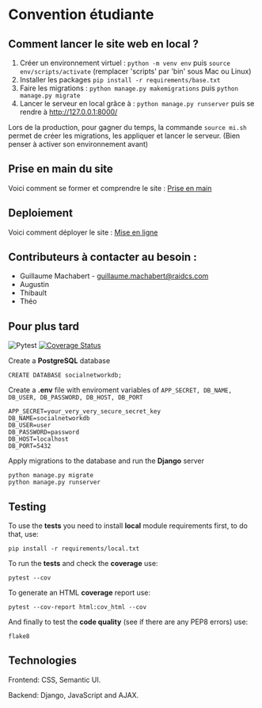 # Convention étudiante 

## Comment lancer le site web en local ?

1) Créer un environnement virtuel : `python -m venv env` puis `source env/scripts/activate` (remplacer 'scripts' par 'bin' sous Mac ou Linux)
2) Installer les packages `pip install -r requirements/base.txt`
3) Faire les migrations : `python manage.py makemigrations` puis `python manage.py migrate`
4) Lancer le serveur en local grâce à : `python manage.py runserver`
puis se rendre à http://127.0.0.1:8000/

Lors de la production, pour gagner du temps, la commande `source mi.sh` permet de créer les migrations, les appliquer et lancer le serveur. (Bien penser à activer son environnement avant)


## Prise en main du site

Voici comment se former et comprendre le site : [Prise en main](documentation/Prise%20en%20main.md)


## Deploiement 

Voici comment déployer le site : [Mise en ligne](documentation/miseEnLigne/Deployement.md)


## Contributeurs à contacter au besoin :

 - Guillaume Machabert - guillaume.machabert@raidcs.com
 - Augustin 
 - Thibault
 - Théo


## Pour plus tard

![Pytest](https://github.com/hatredholder/Social-Network/workflows/tests/badge.svg) [![Coverage Status](https://coveralls.io/repos/github/hatredholder/Social-Network/badge.svg?branch=main)](https://coveralls.io/github/hatredholder/Social-Network?branch=main)


Create a **PostgreSQL** database

```
CREATE DATABASE socialnetworkdb;
```

Create a **.env** file with enviroment variables of `APP_SECRET, DB_NAME, DB_USER, DB_PASSWORD, DB_HOST, DB_PORT`

```
APP_SECRET=your_very_very_secure_secret_key
DB_NAME=socialnetworkdb
DB_USER=user
DB_PASSWORD=password
DB_HOST=localhost
DB_PORT=5432
``` 

Apply migrations to the database and run the **Django** server 

```
python manage.py migrate 
python manage.py runserver
```  

## Testing

To use the **tests** you need to install **local** module requirements first, to do that, use:
```
pip install -r requirements/local.txt
```

To run the **tests** and check the **coverage** use:
```
pytest --cov
```

To generate an HTML **coverage** report use:
```
pytest --cov-report html:cov_html --cov
```

And finally to test the **code quality** (see if there are any PEP8 errors) use:
```
flake8
```

## Technologies

Frontend: CSS, Semantic UI.

Backend: Django, JavaScript and AJAX.
